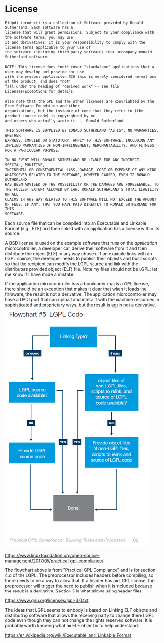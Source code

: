 #  License

```
PiUpdi (product) is a collection of Software provided by Ronald Sutherland. Each software has a 
license that will grant permissions. Subject to your compliance with the software terms, you may use 
it and derivatives. It is your responsibility to comply with the license terms applicable to your use of 
the software (including third party software) that accompany Ronald Sutherland software.

NOTE! This license does *not* cover "standalone" applications that a user may develop and provide for use 
with the product applicaiton MCU this is merely considered normal use of the product, and does *not* 
fall under the heading of "derived work" -- see file  Licenses/Exceptions for details.

Also note that the GPL and the other licenses are copyrighted by the Free Software Foundation and other 
organizations, but the instance of code that they refer to (the product source code) is copyrighted by me 
and others who actually wrote it. -- Ronald Sutherland

THIS SOFTWARE IS SUPPLIED BY RONALD SUTHERLAND "AS IS". NO WARRANTIES, WHETHER
EXPRESS, IMPLIED OR STATUTORY, APPLY TO THIS SOFTWARE, INCLUDING ANY
IMPLIED WARRANTIES OF NON-INFRINGEMENT, MERCHANTABILITY, AND FITNESS
FOR A PARTICULAR PURPOSE.

IN NO EVENT WILL RONALD SUTHERLAND BE LIABLE FOR ANY INDIRECT, SPECIAL, PUNITIVE,
INCIDENTAL OR CONSEQUENTIAL LOSS, DAMAGE, COST OR EXPENSE OF ANY KIND
WHATSOEVER RELATED TO THE SOFTWARE, HOWEVER CAUSED, EVEN IF RONALD SUTHERLAND
HAS BEEN ADVISED OF THE POSSIBILITY OR THE DAMAGES ARE FORESEEABLE. TO
THE FULLEST EXTENT ALLOWED BY LAW, RONALD SUTHERLAND'S TOTAL LIABILITY ON ALL
CLAIMS IN ANY WAY RELATED TO THIS SOFTWARE WILL NOT EXCEED THE AMOUNT
OF FEES, IF ANY, THAT YOU HAVE PAID DIRECTLY TO RONALD SUTHERLAND FOR THIS
SOFTWARE.
```

Each source file that can be compiled into an Executable and Linkable Format (e.g., ELF) and then linked with an application has a license within its source. 

A BSD license is used on the example software that runs on the *application* microcontroller; a developer can derive their software from it and then distribute the object (ELF) in any way chosen. If an example links with an LGPL source, the developer needs to publish their objects and build scripts so that the recipient can modify the LGPL source and link with the distributers provided object (ELF) file. Note my files should not be LGPL; let me know if I have made a mistake.

If the application microcontroller has a bootloader that is a GPL license, there should be an exception that makes it clear that when it loads the firmware, the result is not a derivative. The application microcontroller may have a UPDI port that can upload and interact with the machine resources in sophisticated and proprietary ways, but the result is again not a derivative.

![LGPL](../Hardware/Documents/Practical_GPL_Compliance_Digital_page62.png "LGPL")

https://www.linuxfoundation.org/open-source-management/2017/05/practical-gpl-compliance/

The flowchart above is from "Practical GPL Compliance" and is for section 4.d of the LGPL. The preprocessor includes headers before compiling, so there needs to be a way to allow that. If a header has an LGPL license, the preprocessor will trigger the need to publish when it is included because the result is a derivative. Section 3 is what allows using header files. 

https://www.gnu.org/licenses/lgpl-3.0.txt

The ideas that LGPL seems to embody is based on Linking ELF objects and distributing software that allows the receiving party to change there LGPL code even though they can not change the rights reserved software. It is probably worth knowing what an ELF object is to help understand.

https://en.wikipedia.org/wiki/Executable_and_Linkable_Format




